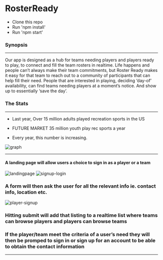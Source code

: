 # RosterReady

* Clone this repo
* Run 'npm install'
* Run 'npm start'

### Synopsis
***
Our app is designed as a hub for teams needing players and players ready to play, to connect and fill the team rosters in realtime. 
Life happens and people can’t always make their team commitments, but Roster Ready makes it easy for that team to reach out to a community of participants that can help fill their need. 
People that are interested in playing, deciding ‘day-of’ availability, can find teams needing players at a moment’s notice. And show up to essentially ‘save the day’. 

### The Stats
***
* Last year, Over 15 million adults played recreation sports in the US

* FUTURE MARKET 35 million youth play rec sports a year

* Every year, this number is increasing. 

![graph](https://user-images.githubusercontent.com/17747867/29744030-273d70c0-8a51-11e7-966f-22918356bb49.png)

***
#### A landing page will allow users a choice to sign in as a player or a team

![landingpage](https://user-images.githubusercontent.com/17747867/29744082-1047ce78-8a52-11e7-96c2-bb02f3b59094.png)
![signup-login](https://user-images.githubusercontent.com/17747867/29744084-1048b40a-8a52-11e7-9494-68f7a685abd8.png)

### A form will then ask the user for all the relevant info ie. contact info, location etc.

![player-signup](https://user-images.githubusercontent.com/17747867/29744083-10485230-8a52-11e7-955f-0d4020e13314.png)

### Hitting submit will add that listing to a realtime list where teams can browse players and players can browse teams

### If the player/team meet the criteria of a user’s need they will then be promped to sign in or sign up for an account to be able to obtain the  contact information

***
